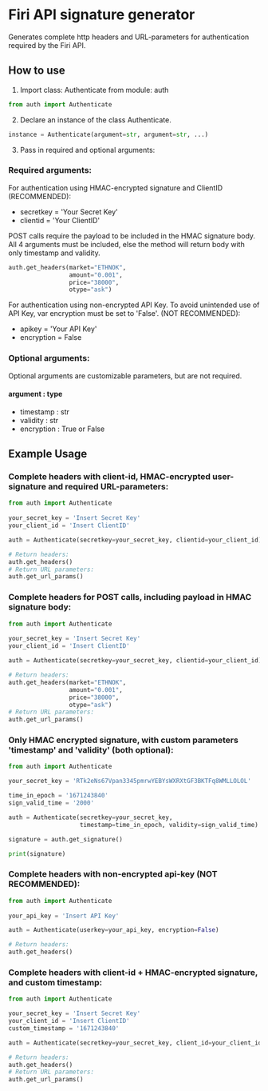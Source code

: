 # Firi API signature generator

Generates complete http headers and URL-parameters for authentication required by the Firi API.

## How to use

1. Import class: Authenticate from module: auth
```python
from auth import Authenticate 
```

2. Declare an instance of the class Authenticate.
```python
instance = Authenticate(argument=str, argument=str, ...)
```
3. Pass in required and optional arguments:

### Required arguments: 
For authentication using HMAC-encrypted signature and ClientID (RECOMMENDED):

- secretkey = 'Your Secret Key'
- clientid = 'Your ClientID'

POST calls require the payload to be included in the HMAC signature body.
All 4 arguments must be included, else the method will return body with only timestamp and validity.
```python
auth.get_headers(market="ETHNOK",
                 amount="0.001",
                 price="38000",
                 otype="ask") 
```

For authentication using non-encrypted API Key. To avoid unintended use of API Key, var encryption must be set to 'False'. (NOT RECOMMENDED):

- apikey = 'Your API Key'
- encryption = False

### Optional arguments:
Optional arguments are customizable parameters, but are not required.

#### argument : type 
- timestamp : str
- validity : str
- encryption : True or False


## Example Usage

### Complete headers with client-id, HMAC-encrypted user-signature and required URL-parameters:
```python
from auth import Authenticate
 
your_secret_key = 'Insert Secret Key'
your_client_id = 'Insert ClientID'

auth = Authenticate(secretkey=your_secret_key, clientid=your_client_id)

# Return headers:
auth.get_headers() 
# Return URL parameters: 
auth.get_url_params()
```
### Complete headers for POST calls, including payload in HMAC signature body:
```python
from auth import Authenticate
 
your_secret_key = 'Insert Secret Key'
your_client_id = 'Insert ClientID'

auth = Authenticate(secretkey=your_secret_key, clientid=your_client_id)

# Return headers:
auth.get_headers(market="ETHNOK",
                 amount="0.001",
                 price="38000",
                 otype="ask") 
# Return URL parameters: 
auth.get_url_params()
```
### Only HMAC encrypted signature, with custom parameters 'timestamp' and 'validity' (both optional): 
```python
from auth import Authenticate

your_secret_key = 'RTk2eNs67Vpan3345pmrwYEBYsWXRXtGF3BKTFq8WMLLOLOL'

time_in_epoch = '1671243840'
sign_valid_time = '2000'

auth = Authenticate(secretkey=your_secret_key,
                    timestamp=time_in_epoch, validity=sign_valid_time)

signature = auth.get_signature()

print(signature)
```
### Complete headers with non-encrypted api-key (NOT RECOMMENDED): 
```python
from auth import Authenticate
 
your_api_key = 'Insert API Key'

auth = Authenticate(userkey=your_api_key, encryption=False)

# Return headers:
auth.get_headers() 
```
### Complete headers with client-id + HMAC-encrypted signature, and custom timestamp:
```python
from auth import Authenticate

your_secret_key = 'Insert Secret Key'
your_client_id = 'Insert ClientID'
custom_timestamp = '1671243840'

auth = Authenticate(secretkey=your_secret_key, client_id=your_client_id, timestamp=custom_timestamp)

# Return headers: 
auth.get_headers()
# Return URL parameters:
auth.get_url_params()
```